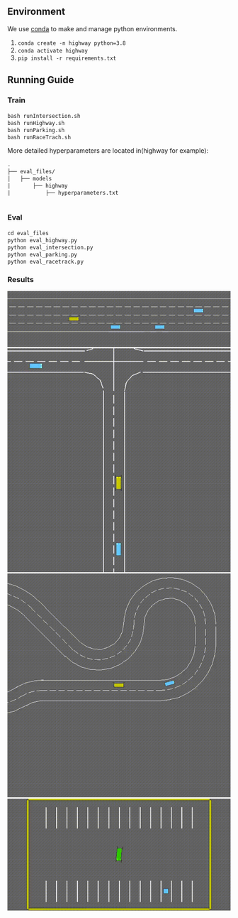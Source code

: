 ## Environment

We use [conda](https://anaconda.org/anaconda/conda) to make and manage python environments.

1. `conda create -n highway python=3.8`
2. `conda activate highway`
3. `pip install -r requirements.txt`

## Running Guide

### Train

```shell
bash runIntersection.sh
bash runHighway.sh
bash runParking.sh
bash runRaceTrach.sh
```

More detailed hyperparameters are located in(highway for example):

``` shell_tree
.
├── eval_files/
│   ├── models 
|       ├── highway
|           ├── hyperparameters.txt


```
### Eval

```shell
cd eval_files
python eval_highway.py
python eval_intersection.py
python eval_parking.py
python eval_racetrack.py
```

### Results

![img](https://github.com/Fizzfyz/AI3603_Project/blob/final/firgure/highway.gif)
![img](https://github.com/Fizzfyz/AI3603_Project/blob/final/firgure/intersection.gif)
![img](https://github.com/Fizzfyz/AI3603_Project/blob/final/firgure/racetrack.gif)
![img](https://github.com/Fizzfyz/AI3603_Project/blob/final/firgure/parking.gif)


